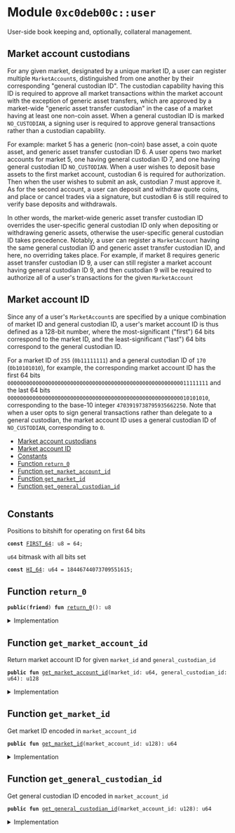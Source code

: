 
<a name="0xc0deb00c_user"></a>

# Module `0xc0deb00c::user`

User-side book keeping and, optionally, collateral management.


<a name="@Market_account_custodians_0"></a>

## Market account custodians


For any given market, designated by a unique market ID, a user can
register multiple <code>MarketAccount</code>s, distinguished from one another
by their corresponding "general custodian ID". The custodian
capability having this ID is required to approve all market
transactions within the market account with the exception of generic
asset transfers, which are approved by a market-wide "generic
asset transfer custodian" in the case of a market having at least
one non-coin asset. When a general custodian ID is marked
<code>NO_CUSTODIAN</code>, a signing user is required to approve general
transactions rather than a custodian capability.

For example: market 5 has a generic (non-coin) base asset, a coin
quote asset, and generic asset transfer custodian ID 6. A user
opens two market accounts for market 5, one having general
custodian ID 7, and one having general custodian ID <code>NO_CUSTODIAN</code>.
When a user wishes to deposit base assets to the first market
account, custodian 6 is required for authorization. Then when the
user wishes to submit an ask, custodian 7 must approve it. As for
the second account, a user can deposit and withdraw quote coins,
and place or cancel trades via a signature, but custodian 6 is
still required to verify base deposits and withdrawals.

In other words, the market-wide generic asset transfer custodian ID
overrides the user-specific general custodian ID only when
depositing or withdrawing generic assets, otherwise the
user-specific general custodian ID takes precedence. Notably, a user
can register a <code>MarketAccount</code> having the same general custodian ID
and generic asset transfer custodian ID, and here, no overriding
takes place. For example, if market 8 requires generic asset
transfer custodian ID 9, a user can still register a market account
having general custodian ID 9, and then custodian 9 will be required
to authorize all of a user's transactions for the given
<code>MarketAccount</code>


<a name="@Market_account_ID_1"></a>

## Market account ID


Since any of a user's <code>MarketAccount</code>s are specified by a
unique combination of market ID and general custodian ID, a user's
market account ID is thus defined as a 128-bit number, where the
most-significant ("first") 64 bits correspond to the market ID, and
the least-significant ("last") 64 bits correspond to the general
custodian ID.

For a market ID of <code>255</code> (<code>0b11111111</code>) and a general custodian ID
of <code>170</code> (<code>0b10101010</code>), for example, the corresponding market
account ID has the first 64 bits
<code>0000000000000000000000000000000000000000000000000000000011111111</code>
and the last 64 bits
<code>0000000000000000000000000000000000000000000000000000000010101010</code>,
corresponding to the base-10 integer <code>4703919738795935662250</code>. Note
that when a user opts to sign general transactions rather than
delegate to a general custodian, the market account ID uses a
general custodian ID of <code>NO_CUSTODIAN</code>, corresponding to <code>0</code>.


-  [Market account custodians](#@Market_account_custodians_0)
-  [Market account ID](#@Market_account_ID_1)
-  [Constants](#@Constants_2)
-  [Function `return_0`](#0xc0deb00c_user_return_0)
-  [Function `get_market_account_id`](#0xc0deb00c_user_get_market_account_id)
-  [Function `get_market_id`](#0xc0deb00c_user_get_market_id)
-  [Function `get_general_custodian_id`](#0xc0deb00c_user_get_general_custodian_id)


<pre><code></code></pre>



<a name="@Constants_2"></a>

## Constants


<a name="0xc0deb00c_user_FIRST_64"></a>

Positions to bitshift for operating on first 64 bits


<pre><code><b>const</b> <a href="user.md#0xc0deb00c_user_FIRST_64">FIRST_64</a>: u8 = 64;
</code></pre>



<a name="0xc0deb00c_user_HI_64"></a>

<code>u64</code> bitmask with all bits set


<pre><code><b>const</b> <a href="user.md#0xc0deb00c_user_HI_64">HI_64</a>: u64 = 18446744073709551615;
</code></pre>



<a name="0xc0deb00c_user_return_0"></a>

## Function `return_0`



<pre><code><b>public</b>(<b>friend</b>) <b>fun</b> <a href="user.md#0xc0deb00c_user_return_0">return_0</a>(): u8
</code></pre>



<details>
<summary>Implementation</summary>


<pre><code><b>public</b>(<b>friend</b>) <b>fun</b> <a href="user.md#0xc0deb00c_user_return_0">return_0</a>(): u8 {0}
</code></pre>



</details>

<a name="0xc0deb00c_user_get_market_account_id"></a>

## Function `get_market_account_id`

Return market account ID for given <code>market_id</code> and
<code>general_custodian_id</code>


<pre><code><b>public</b> <b>fun</b> <a href="user.md#0xc0deb00c_user_get_market_account_id">get_market_account_id</a>(market_id: u64, general_custodian_id: u64): u128
</code></pre>



<details>
<summary>Implementation</summary>


<pre><code><b>public</b> <b>fun</b> <a href="user.md#0xc0deb00c_user_get_market_account_id">get_market_account_id</a>(
    market_id: u64,
    general_custodian_id: u64
): u128 {
    (market_id <b>as</b> u128) &lt;&lt; <a href="user.md#0xc0deb00c_user_FIRST_64">FIRST_64</a> | (general_custodian_id <b>as</b> u128)
}
</code></pre>



</details>

<a name="0xc0deb00c_user_get_market_id"></a>

## Function `get_market_id`

Get market ID encoded in <code>market_account_id</code>


<pre><code><b>public</b> <b>fun</b> <a href="user.md#0xc0deb00c_user_get_market_id">get_market_id</a>(market_account_id: u128): u64
</code></pre>



<details>
<summary>Implementation</summary>


<pre><code><b>public</b> <b>fun</b> <a href="user.md#0xc0deb00c_user_get_market_id">get_market_id</a>(
    market_account_id: u128
): u64 {
    (market_account_id &gt;&gt; <a href="user.md#0xc0deb00c_user_FIRST_64">FIRST_64</a> <b>as</b> u64)
}
</code></pre>



</details>

<a name="0xc0deb00c_user_get_general_custodian_id"></a>

## Function `get_general_custodian_id`

Get general custodian ID encoded in <code>market_account_id</code>


<pre><code><b>public</b> <b>fun</b> <a href="user.md#0xc0deb00c_user_get_general_custodian_id">get_general_custodian_id</a>(market_account_id: u128): u64
</code></pre>



<details>
<summary>Implementation</summary>


<pre><code><b>public</b> <b>fun</b> <a href="user.md#0xc0deb00c_user_get_general_custodian_id">get_general_custodian_id</a>(
    market_account_id: u128
): u64 {
    (market_account_id & (<a href="user.md#0xc0deb00c_user_HI_64">HI_64</a> <b>as</b> u128) <b>as</b> u64)
}
</code></pre>



</details>

